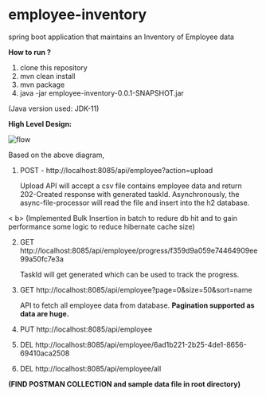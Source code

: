 # employee-inventory
spring boot application that maintains an Inventory of Employee data

<b>How to run ? </b>

1. clone this repository
2. mvn clean install
3. mvn package
4. java -jar employee-inventory-0.0.1-SNAPSHOT.jar

(Java version used: JDK-11)


<b>High Level Design: </b>


![flow](https://user-images.githubusercontent.com/6492557/109376192-f13d3c00-78e8-11eb-9e37-2da8881aa3a3.png)


Based on the above diagram, 

1. POST - http://localhost:8085/api/employee?action=upload

   Upload API will accept a csv file contains employee data and return 202-Created response with generated taskId.
   Asynchronously, the async-file-processor will read the file and insert into the h2 database.

<  b> (Implemented Bulk Insertion in batch to redure db hit and to gain performance some logic to reduce hibernate cache size) </b>

2. GET http://localhost:8085/api/employee/progress/f359d9a059e74464909ee99a50fc7e3a

    TaskId will get generated which can be used to track the progress.

3. GET http://localhost:8085/api/employee?page=0&size=50&sort=name

   API to fetch all employee data from database. <b>Pagination supported as data are huge. </b>

4. PUT http://localhost:8085/api/employee
5. DEL http://localhost:8085/api/employee/6ad1b221-2b25-4de1-8656-69410aca2508
6. DEL http://localhost:8085/api/employee/all

<b> (FIND POSTMAN COLLECTION and sample data file in root directory) </b>
